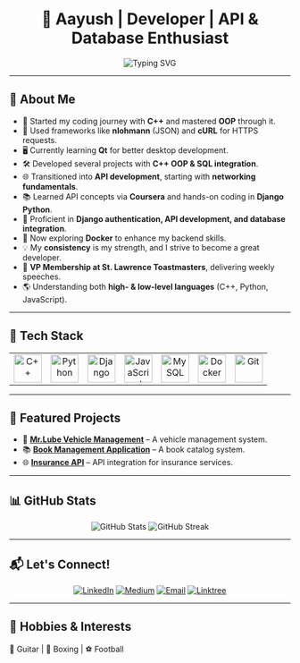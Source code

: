 <h1 align="center">🚀 Aayush | Developer | API & Database Enthusiast</h1>

<p align="center">
  <img src="https://readme-typing-svg.herokuapp.com?font=Fira+Code&weight=500&size=20&pause=1000&color=3498db&center=true&width=600&lines=Passionate+Developer+%7C+API+%26+Database+Enthusiast;Proficient+in+C%2B%2B%2C+Python%2C+Django%2C+SQL;Exploring+Qt+%7C+Worked+with+JavaScript;Love+Public+Speaking+%7C+Always+Learning" alt="Typing SVG" />
</p>

---

## 📌 About Me

- 🚀 Started my coding journey with **C++** and mastered **OOP** through it.
- 🔗 Used frameworks like **nlohmann** (JSON) and **cURL** for HTTPS requests.
- 🖥️ Currently learning **Qt** for better desktop development.
- 🛠️ Developed several projects with **C++ OOP & SQL integration**.
- 🌐 Transitioned into **API development**, starting with **networking fundamentals**.
- 📚 Learned API concepts via **Coursera** and hands-on coding in **Django Python**.
- 🔑 Proficient in **Django authentication, API development, and database integration**.
- 🐳 Now exploring **Docker** to enhance my backend skills.
- 💡 My **consistency** is my strength, and I strive to become a great developer.
- 🎤 **VP Membership at St. Lawrence Toastmasters**, delivering weekly speeches.
- 🌎 Understanding both **high- & low-level languages** (C++, Python, JavaScript).

---

## 📌 Tech Stack

<table>
  <tr>
    <td align="center"><img src="https://cdn.jsdelivr.net/gh/devicons/devicon/icons/cplusplus/cplusplus-original.svg" width="50" height="50" alt="C++"/></td>
    <td align="center"><img src="https://cdn.jsdelivr.net/gh/devicons/devicon/icons/python/python-original.svg" width="50" height="50" alt="Python"/></td>
    <td align="center"><img src="https://cdn.jsdelivr.net/gh/devicons/devicon/icons/django/django-plain.svg" width="50" height="50" alt="Django"/></td>
    <td align="center"><img src="https://cdn.jsdelivr.net/gh/devicons/devicon/icons/javascript/javascript-original.svg" width="50" height="50" alt="JavaScript"/></td>
    <td align="center"><img src="https://cdn.jsdelivr.net/gh/devicons/devicon/icons/mysql/mysql-original-wordmark.svg" width="50" height="50" alt="MySQL"/></td>
    <td align="center"><img src="https://cdn.jsdelivr.net/gh/devicons/devicon/icons/docker/docker-original.svg" width="50" height="50" alt="Docker"/></td>
    <td align="center"><img src="https://cdn.jsdelivr.net/gh/devicons/devicon/icons/git/git-original.svg" width="50" height="50" alt="Git"/></td>
  </tr>
</table>

---

## 📌 Featured Projects

- 🚀 [**Mr.Lube Vehicle Management**](https://github.com/sapkota-aayush/Mr.Lube-Vehicle-Management) – A vehicle management system.
- 📚 [**Book Management Application**](https://github.com/sapkota-aayush/BookManagementApplication) – A book catalog system.
- 🌐 [**Insurance API**](https://github.com/sapkota-aayush/InsuranceAPI) – API integration for insurance services.

---

## 📊 GitHub Stats

<p align="center">
  <img src="https://github-readme-stats.vercel.app/api?username=sapkota-aayush&show_icons=true&theme=radical" alt="GitHub Stats" />
  <img src="https://github-readme-streak-stats.herokuapp.com/?user=sapkota-aayush&theme=radical" alt="GitHub Streak" />
</p>

---

## 📬 Let's Connect!

<p align="center">
  <a href="https://linkedin.com/in/aayush-sapkota"><img src="https://img.shields.io/badge/LinkedIn-Connect-blue?style=for-the-badge&logo=linkedin" alt="LinkedIn"/></a>
  <a href="https://medium.com/@aayushsapkota1030"><img src="https://img.shields.io/badge/Medium-Read%20Articles-black?style=for-the-badge&logo=medium" alt="Medium"/></a>
  <a href="mailto:your.email@example.com"><img src="https://img.shields.io/badge/Email-Send%20Mail-red?style=for-the-badge&logo=gmail" alt="Email"/></a>
  <a href="https://linktr.ee/aayush1030"><img src="https://img.shields.io/badge/More-Links-green?style=for-the-badge&logo=linktree" alt="Linktree"/></a>
</p>

---

## 🎸 Hobbies & Interests

🎸 Guitar | 🥊 Boxing | ⚽ Football
